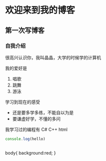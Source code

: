 # 欢迎来到我的博客

## 第一次写博客

### 自我介绍

很高兴认识你，我叫晶晶，大学的时候学的计算机

我的爱好是

1. 唱歌
2. 跳舞
3. 游泳

学习到现在的感受

* 还是要多学多练，不能自以为是
* 要谦虚好学，不懂的多问

我学习过的编程有 C# C++ html

~~~javascript
console.log(hello)



~~~
body{
    background:red;
    }
~~~
